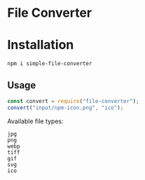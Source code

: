 # File Converter

# Installation

```
npm i simple-file-converter
```

## Usage

```javascript
const convert = require("file-converter");
convert("input/npm-icon.png", "ico");
```

Available file types:
```
jpg
png
webp
tiff
gif
svg
ico
```